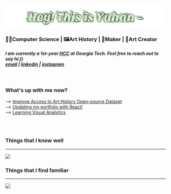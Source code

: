 <img width="800" src="name.svg">
<h3> 👩‍💻Computer Science | 🖼️Art History | 🔨Maker | 🧶Art Creator </h3>

<h5> I am currently a 1st-year <a href="https://www.cc.gatech.edu/degree-programs/phd-human-centered-computing">HCC</a> at Georgia Tech. Feel free to reach out to say hi:))
<br/>
<a href="mailto:yuhan_wang@gatech.edu">  email</a> |  
<a href="https://www.linkedin.com/in/yuhan-wang-yw/">linkedin</a> |
<a href="https://www.instagram.com/yaaaarth/">instagram  </a></h5>

<br/>
<h3>What's up with me now?</h3>
--> <a href="https://github.com/yuhanwww/open-access-is-great-but-where-are-the-images"/>Improve Access to Art History Open-source Dataset</a>               
<br>--> <a href="https://github.com/yuhanwww/portfolio2.0"/>Updating my portfolio with React!</a>
<br>--> <a href="https://github.com/ssusnea/sds235-fp"/>Learning Visual Analytics</a>
                           

<br/><br/>

<div>
  <h3>Things that I know well</h3>
  
---
  
  <div>
    <img src="https://skillicons.dev/icons?i=c,css,emacs,figma,html,git,java,js,latex,ps,pr,py,p5js,react,svg,tensorflow,vscode,wordpress,w&theme=dark&perline=14" />
  </div>
</div>
<div>
  <h3>Things that I find familiar</h3>
  
---
  
  <div>
    <img src="https://skillicons.dev/icons?i=ae,ai,angular,arduino,autocad,blender,cpp,figma,opencv,npm,rails,ruby,sklearn,threejs&theme=dark&perline=14" />
  </div>
</div>
</p>
